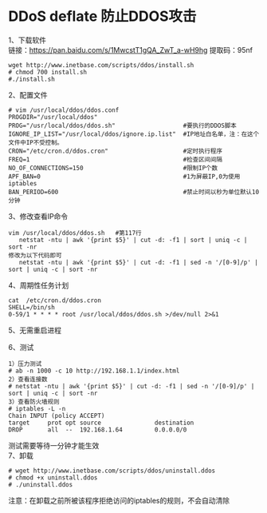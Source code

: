 DDoS deflate 防止DDOS攻击
=========================
1、下载软件  
链接：https://pan.baidu.com/s/1MwcstT1gQA_ZwT_a-wH9hg 提取码：95nf  
```
wget http://www.inetbase.com/scripts/ddos/install.sh
# chmod 700 install.sh
#./install.sh
```  
2、配置文件  
```
# vim /usr/local/ddos/ddos.conf 
PROGDIR="/usr/local/ddos"
PROG="/usr/local/ddos/ddos.sh"                   #要执行的DDOS脚本
IGNORE_IP_LIST="/usr/local/ddos/ignore.ip.list"  #IP地址白名单，注：在这个文件中IP不受控制。
CRON="/etc/cron.d/ddos.cron"                     #定时执行程序
FREQ=1                                           #检查区间间隔
NO_OF_CONNECTIONS=150                            #限制IP个数
APF_BAN=0                                        #1为屏蔽IP,0为使用iptables
BAN_PERIOD=600                                   #禁止时间以秒为单位默认10分钟
```  
3、修改查看IP命令 
```
vim /usr/local/ddos/ddos.sh   #第117行
   netstat -ntu | awk '{print $5}' | cut -d: -f1 | sort | uniq -c | sort -nr
修改为以下代码即可
   netstat -ntu | awk '{print $5}' | cut -d: -f1 | sed -n '/[0-9]/p' | sort | uniq -c | sort -nr
```  
4、周期性任务计划  
```
cat  /etc/cron.d/ddos.cron 
SHELL=/bin/sh
0-59/1 * * * * root /usr/local/ddos/ddos.sh >/dev/null 2>&1
```  
5、无需重启进程  

6、测试  
```
1）压力测试
# ab -n 1000 -c 10 http://192.168.1.1/index.html
2）查看连接数
# netstat -ntu | awk '{print $5}' | cut -d: -f1 | sed -n '/[0-9]/p' | sort | uniq -c | sort -nr
3）查看防火墙规则
# iptables -L -n
Chain INPUT (policy ACCEPT)
target     prot opt source               destination         
DROP       all  --  192.168.1.64         0.0.0.0/0 
```  
测试需要等待一分钟才能生效  
7、卸载  
```
# wget http://www.inetbase.com/scripts/ddos/uninstall.ddos
# chmod +x uninstall.ddos 
# ./uninstall.ddos
```  
注意：在卸载之前所被该程序拒绝访问的iptables的规则，不会自动清除  

 
